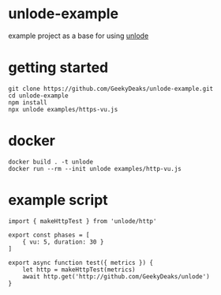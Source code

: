 # unlode-example

example project as a base for using [unlode](https://github.com/GeekyDeaks/unlode)

# getting started

    git clone https://github.com/GeekyDeaks/unlode-example.git
    cd unlode-example
    npm install
    npx unlode examples/https-vu.js

# docker

    docker build . -t unlode
    docker run --rm --init unlode examples/http-vu.js


# example script

    import { makeHttpTest } from 'unlode/http'

    export const phases = [
        { vu: 5, duration: 30 }
    ]

    export async function test({ metrics }) {
        let http = makeHttpTest(metrics)
        await http.get('http://github.com/GeekyDeaks/unlode')
    }